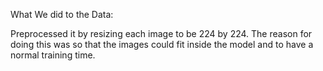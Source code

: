 What We did to the Data:

Preprocessed it by resizing each image to be 224 by 224. The reason for doing this was so that the images could fit inside the model and to have a normal training time.
